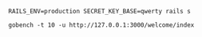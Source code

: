 `RAILS_ENV=production SECRET_KEY_BASE=qwerty rails s`

`gobench -t 10 -u http://127.0.0.1:3000/welcome/index`

